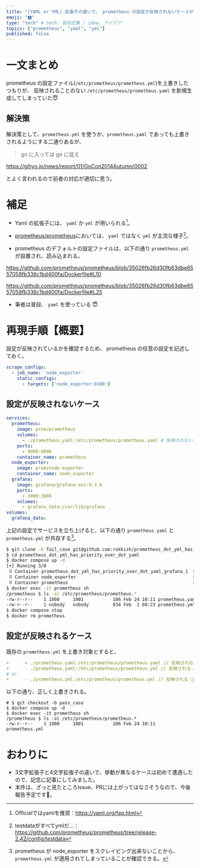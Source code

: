 ```yaml
---
title: "[YAML or YML] 拡張子の違いで、 prometheus の設定が反映されないケースがある"
emoji: "🅰️"
type: "tech" # tech: 技術記事 / idea: アイデア
topics: ["prometheus", "yaml", "yml"]
published: false
---
```


# 一文まとめ
prometheus の設定ファイル(`/etc/prometheus/prometheus.yml`)を上書きしたつもりが、 反映されることのない `/etc/prometheus/prometheus.yaml` を新規生成してしまっていた😇

## 解決策
解決策として、`prometheus.yml` を使うか、`prometheus.yaml` であっても上書きされるようにする二通りあるが、

> go に入っては go に従え

https://gihyo.jp/news/report/01/GoCon2014Autumn/0002

とよく言われるので前者の対応が適切に思う。

# 補足
- Yaml の拡張子には、 `yaml` か `yml` が用いられる[^1]。

- [prometheus/prometheus](https://github.com/prometheus/prometheus/tree/release-2.42/config/testdata)においては、 `yaml` ではなく `yml` が主流な様子[^p]。
- prometheus のデフォルトの設定ファイルは、以下の通り `prometheus.yml` が設置され、読み込まれる。

https://github.com/prometheus/prometheus/blob/35026fb26d30fb63dbe6557058fb336c1bd400fa/Dockerfile#L10

https://github.com/prometheus/prometheus/blob/35026fb26d30fb63dbe6557058fb336c1bd400fa/Dockerfile#L25

- 筆者は普段、 `yaml` を使っている 😇

# 再現手順【概要】
設定が反映されているかを確認するため、 prometheus の任意の設定を記述しておく。
```yaml:prometheus.yaml
scrape_configs:
  - job_name: 'node_exporter'
    static_configs:
      - targets: ['node_exporter:9100']
```

## 設定が反映されないケース
```yaml:compose.yaml
services:
  prometheus:
    image: prom/prometheus
    volumes:
      - ./prometheus.yaml:/etc/prometheus/prometheus.yaml # 反映されない 😇😇😇😇
    ports:
      - 9090:9090
    container_name: prometheus
  node_exporter:
    image: prom/node-exporter
    container_name: node_exporter
  grafana:
    image: grafana/grafana-oss:9.3.6
    ports:
      - 3000:3000
    volumes:
      - grafana_data:/var/lib/grafana
volumes:
  grafana_data:
```
上記の設定でサービスを立ち上げると、以下の通り `prometheus.yaml` と `prometheus.yml` が共存する[^scrape]。
```sh
$ git clone -b fail_case git@github.com:rokkish/prometheus_dot_yml_has_priority_over_dot_yaml.git
$ cd prometheus_dot_yml_has_priority_over_dot_yaml  
$ docker compose up -d
[+] Running 3/0
 ⠿ Container prometheus_dot_yml_has_priority_over_dot_yaml_grafana_1  Running             0.0s
 ⠿ Container node_exporter                                            Running             0.0s
 ⠿ Container prometheus                                               Running             0.0s
$ docker exec -it prometheus sh
/prometheus $ ls -al /etc/prometheus/prometheus.*
-rw-r--r--    1 1000     1001           106 Feb 24 10:11 prometheus.yaml
-rw-r--r--    1 nobody   nobody         934 Feb  1 08:23 prometheus.yml
$ docker compose stop
$ docker rm prometheus
```

## 設定が反映されるケース
既存の `prometheus.yml` を上書き対象とすると、
```diff:compose.yaml
-      - ./prometheus.yaml:/etc/prometheus/prometheus.yaml // 反映されない 😇😇😇😇
+      - ./prometheus.yaml:/etc/prometheus/prometheus.yml // 反映される 🥰🥰🥰🥰
# or
+      - ./prometheus.yml:/etc/prometheus/prometheus.yml // 反映される 🥰🥰🥰🥰
```

以下の通り、正しく上書きされる。

```sh:pass_case
# $ git checkout -b pass_case
$ docker compose up -d
$ docker exec -it prometheus sh
/prometheus $ ls -al /etc/prometheus/prometheus.*
-rw-r--r--    1 1000     1001           106 Feb 24 10:11 prometheus.yml
```

# おわりに
- 3文字拡張子と4文字拡張子の違いで、挙動が異なるケースは初めて遭遇したので、記念に記事にしてみました。
- 本件は、ざっと見たところIssue、PRには上がってはなさそうなので、今後報告予定です🫠。

[^1]: Officialではyamlを推奨：https://yaml.org/faq.html 
[^p]: testdataがすべてymlだ...：https://github.com/prometheus/prometheus/tree/release-2.42/config/testdata
[^scrape]: prometheus が node_exporter をスクレイピング出来ないことから、`prometheus.yml` が適用されてしまっていることが確認できる。
[^2]: 今回の検証に使用したソートコード: https://github.com/rokkish/prometheus_dot_yml_has_priority_over_dot_yaml
